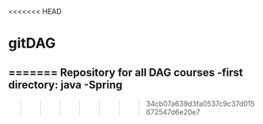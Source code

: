 <<<<<<< HEAD
# gitDAG
=======
Repository for all DAG courses 
-first directory: java
 -Spring
 -
>>>>>>> 34cb07a639d3fa0537c9c37d015672547d6e20e7
